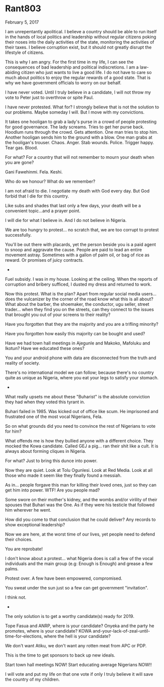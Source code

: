 # Rant803


February 5, 2017

I am unrepentantly apolitical. I believe a country should be able to run itself in the hands of local politics and leadership without regular citizens poking their noses into the daily activities of the state, monitoring the activities of their taxes. I believe corruption exist, but it should not greatly disrupt the lifestyle of citizens.

This is why I am angry. For the first time in my life, I can see the consequences of bad leadership and political indiscretions. I am a law-abiding citizen who just wants to live a good life. I do not have to care so much about politics to enjoy the regular rewards of a good state. That is why we have government officials to worry on our behalf.

I have never voted. Until I truly believe in a candidate, I will not throw my vote to Peter just to overthrow or spite Paul.

I have never protested. What for? I strongly believe that is not the solution to our problems. Maybe someday I will. But I move with my convictions. 

It takes one hooligan to grab a lady's purse in a crowd of people protesting for good governance. The lady screams. Tries to get her purse back. Hoodlum runs through the crowd. Gets attention. One man tries to stop him. Another hooligan sends him to the ground with a blow. One man grabs at the hooligan's trouser. Chaos. Anger. Stab wounds. Police. Trigger happy. Tear gas. Blood.

For what? For a country that will not remember to mourn your death when you are gone? 

Gani Fawehinmi. Fela. Keshi.

Who do we honour? What do we remember?

I am not afraid to die. I negotiate my death with God every day. But God forbid that I die for this country.

Like subs and shades that last only a few days, your death will be a convenient topic...and a prayer point.

I will die for what I believe in. And I do not believe in Nigeria.

We are too hungry to protest... no scratch that, we are too corrupt to protest successfully. 

You'll be out there with placards, yet the person beside you is a paid agent to snoop and aggravate the cause. People are paid to lead an entire movement astray. Sometimes with a gallon of palm oil, or bag of rice as reward. Or promises of juicy contracts.

*
Fuel subsidy. I was in my house. Looking at the ceiling. When the reports of corruption and bribery sufficed, I dusted my dress and returned to work.

Now this protest. What is the plan? Apart from regular social media users... does the vulcanizer by the corner of the road know what this is all about? What about the barber, the shoemaker, the conductor, ugu seller, street trader... when they find you on the streets, can they connect to the issues that brought you out of your screens to their reality?

Have you forgotten that they are the majority and you are a trifling minority?

Have you forgotten how easily this majority can be bought and used?

Have we had town hall meetings in Ajegunle and Makoko, Mafoluku and Ikotun? Have we educated these ones?

You and your android phone with data are disconnected from the truth and reality of society.

There's no international model we can follow; because there's no country quite as unique as Nigeria, where you eat your legs to satisfy your stomach.

*
What really upsets me about these "Buharist" is the absolute conviction they had when they voted this tyrant in.

Buhari failed in 1985. Was kicked out of office like scum. He imprisoned and frustrated one of the most vocal Nigerians, Fela.

So on what grounds did you need to convince the rest of Nigerians to vote for him?

What offends me is how they bullied anyone with a different choice. They mocked the Kowa candidate. Called GEJ a pig... ran their shit like a cult. It is always about forming cliques in Nigeria.  

For what? Just to bring this dunce into power.

Now they are quiet. Look at Tolu Ogunlesi. Look at Red Media. Look at all those who made it seem like they finally found a messiah.

As in... people forgave this man for killing their loved ones, just so they can get him into power. WTF! Are you people mad?

Some swore on their mother's kidney, and the wombs and/or virility of their spouses that Buhari was the One. As if they were his testicle that followed him wherever he went.

How did you come to that conclusion that he could deliver? Any records to show exceptional leadership? 

Now we are here, at the worst time of our lives, yet people need to defend their choices.

You are reprobate!

I don't know about a protest... what Nigeria does is call a few of the vocal individuals and the main group (e.g: Enough is Enough) and grease a few palms.

Protest over. A few have been empowered, compromised. 

You sweat under the sun just so a few can get government "invitation". 

I think not.

*
The only solution is to get a worthy candidate(s) ready for 2019.

Tope Fasua and ANRP, where is your candidate? Onyeka and the party he promotes, where is your candidate? KOWA and-your-lack-of-zeal-until-time-for-elections, where the hell is your candidate?

We don't want Atiku, we don't want any rotten meat from APC or PDP.

This is the time to get sponsors to back up new ideals.

Start town hall meetings NOW! Start educating average Nigerians NOW!! 

I will vote and put my life on that one vote if only I truly believe it will save the country of my children.